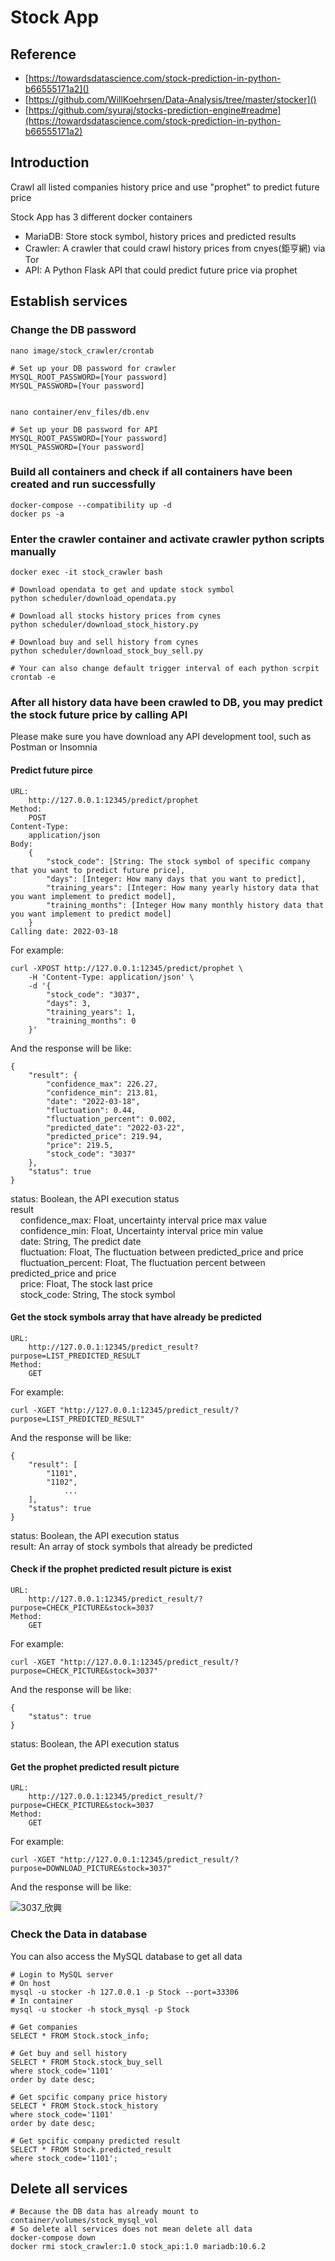 # Stock App
## Reference
- [https://towardsdatascience.com/stock-prediction-in-python-b66555171a2]()
- [https://github.com/WillKoehrsen/Data-Analysis/tree/master/stocker]()
- [https://github.com/syuraj/stocks-prediction-engine#readme](https://towardsdatascience.com/stock-prediction-in-python-b66555171a2)

## Introduction
Crawl all listed companies history price and use "prophet" to predict future price

Stock App has 3 different docker containers <br>
- MariaDB: Store stock symbol, history prices and predicted results <br>
- Crawler: A crawler that could crawl history prices from cnyes(鉅亨網) via Tor <br>
- API: A Python Flask API that could predict future price via prophet <br>

## Establish services

### Change the DB password


```
nano image/stock_crawler/crontab

# Set up your DB password for crawler
MYSQL_ROOT_PASSWORD=[Your password]
MYSQL_PASSWORD=[Your password]


nano container/env_files/db.env 

# Set up your DB password for API
MYSQL_ROOT_PASSWORD=[Your password]
MYSQL_PASSWORD=[Your password]
```

### Build all containers and check if all containers have been created and run successfully

```
docker-compose --compatibility up -d
docker ps -a
```

### Enter the crawler container and activate crawler python scripts manually

```
docker exec -it stock_crawler bash

# Download opendata to get and update stock symbol
python scheduler/download_opendata.py

# Download all stocks history prices from cynes
python scheduler/download_stock_history.py

# Download buy and sell history from cynes
python scheduler/download_stock_buy_sell.py

# Your can also change default trigger interval of each python scrpit
crontab -e
```

### After all history data have been crawled to DB, you may predict the stock future price by calling API

Please make sure you have download any API development tool, such as Postman or Insomnia <br>

#### Predict future pirce

```
URL:
	http://127.0.0.1:12345/predict/prophet
Method:
	POST
Content-Type:
	application/json
Body:
	{
	    "stock_code": [String: The stock symbol of specific company that you want to predict future price], 
	    "days": [Integer: How many days that you want to predict],
	    "training_years": [Integer: How many yearly history data that you want implement to predict model],
	    "training_months": [Integer How many monthly history data that you want implement to predict model]
	}
Calling date: 2022-03-18
```

For example: 

```
curl -XPOST http://127.0.0.1:12345/predict/prophet \
    -H 'Content-Type: application/json' \
    -d '{
	    "stock_code": "3037", 
	    "days": 3,
	    "training_years": 1,
	    "training_months": 0
	}'
```

And the response will be like:

```
{
    "result": {
        "confidence_max": 226.27,
        "confidence_min": 213.81,
        "date": "2022-03-18",
        "fluctuation": 0.44,
        "fluctuation_percent": 0.002,
        "predicted_date": "2022-03-22",
        "predicted_price": 219.94,
        "price": 219.5,
        "stock_code": "3037"
    },
    "status": true
}
```
status: Boolean, the API execution status <br>
result <br>
&nbsp;&nbsp;&nbsp;&nbsp;confidence\_max: Float, uncertainty interval price max value <br>
&nbsp;&nbsp;&nbsp;&nbsp;confidence\_min: Float, Uncertainty interval price min value <br>
&nbsp;&nbsp;&nbsp;&nbsp;date: String, The predict date <br>
&nbsp;&nbsp;&nbsp;&nbsp;fluctuation: Float, The fluctuation between predicted\_price and price <br>
&nbsp;&nbsp;&nbsp;&nbsp;fluctuation\_percent: Float, The fluctuation percent between predicted\_price and price <br>
&nbsp;&nbsp;&nbsp;&nbsp;price: Float, The stock last price <br>
&nbsp;&nbsp;&nbsp;&nbsp;stock\_code: String, The stock symbol <br>

#### Get the stock symbols array that have already be predicted

```
URL:
	http://127.0.0.1:12345/predict_result?purpose=LIST_PREDICTED_RESULT
Method:
	GET
```

For example: 

```
curl -XGET "http://127.0.0.1:12345/predict_result/?purpose=LIST_PREDICTED_RESULT"
```

And the response will be like:

```
{
    "result": [
        "1101",
        "1102",
			...
    ],
    "status": true
}
```
status: Boolean, the API execution status <br>
result: An array of stock symbols that already be predicted

#### Check if the prophet predicted result picture is exist

```
URL:
	http://127.0.0.1:12345/predict_result/?purpose=CHECK_PICTURE&stock=3037
Method:
	GET
```

For example: 

```
curl -XGET "http://127.0.0.1:12345/predict_result/?purpose=CHECK_PICTURE&stock=3037"
```

And the response will be like:

```
{
    "status": true
}
```
status: Boolean, the API execution status <br>


#### Get the prophet predicted result picture

```
URL:
	http://127.0.0.1:12345/predict_result/?purpose=CHECK_PICTURE&stock=3037
Method:
	GET
```

For example: 

```
curl -XGET "http://127.0.0.1:12345/predict_result/?purpose=DOWNLOAD_PICTURE&stock=3037"
```

And the response will be like:

![3037_欣興](./images/3037_欣興.png "3037_欣興")


### Check the Data in database

You can also access the MySQL database to get all data

```
# Login to MySQL server
# On host
mysql -u stocker -h 127.0.0.1 -p Stock --port=33306
# In container
mysql -u stocker -h stock_mysql -p Stock

# Get companies
SELECT * FROM Stock.stock_info;

# Get buy and sell history
SELECT * FROM Stock.stock_buy_sell
where stock_code='1101'
order by date desc;

# Get spcific company price history
SELECT * FROM Stock.stock_history
where stock_code='1101'
order by date desc;

# Get spcific company predicted result
SELECT * FROM Stock.predicted_result
where stock_code='1101';
```

## Delete all services
```
# Because the DB data has already mount to container/volumes/stock_mysql_vol
# So delete all services does not mean delete all data
docker-compose down
docker rmi stock_crawler:1.0 stock_api:1.0 mariadb:10.6.2
```



